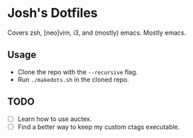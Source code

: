 # Josh's Dotfiles

Covers zsh, [neo]vim, i3, and (mostly) emacs. Mostly emacs.

## Usage
- Clone the repo with the `--recursive` flag.
- Run `./makedots.sh` in the cloned repo.

## TODO
- [ ] Learn how to use auctex.
- [ ] Find a better way to keep my custom ctags executable.
